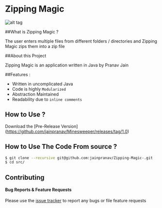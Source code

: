 # Zipping Magic

![alt tag](http://i.imgur.com/VrpFcKn.jpg)

##What is Zipping Magic ?

The user enters multiple files from different folders / directories and Zipping Magic zips them into a zip file

##About this Project 

Zipping Magic is an application written in Java by Pranav Jain


##Features :

 - Written in uncomplicated Java
 - Code is highly `Modularized`
 - Abstraction Maintained
 - Readability due to `inline comments`

## How to Use ?

Download the [Pre-Release Version] (https://github.com/jainpranav/Minesweeper/releases/tag/1.0)

## How to Use The Code From source ?
```bash
$ git clone --recursive git@github.com:jainpranav/Zipping-Magic-.git
$ cd src/
```

## Contributing

#### Bug Reports & Feature Requests

Please use the [issue tracker](https://github.com/jainpranav/Zipping-Magic-/issues) to report any bugs or file feature requests

